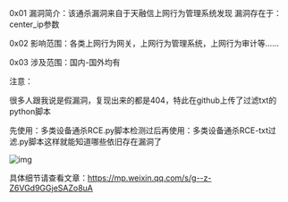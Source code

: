 
0x01
漏洞简介：该通杀漏洞来自于天融信上网行为管理系统发现
漏洞存在于：center_ip参数



0x02
影响范围：各类上网行为网关，上网行为管理系统，上网行为审计等......

0x03
涉及范围：国内-国外均有

注意：

很多人跟我说是假漏洞，复现出来的都是404，特此在github上传了过滤txt的python脚本

先使用：多类设备通杀RCE.py脚本检测过后再使用：多类设备通杀RCE-txt过滤.py脚本这样就能知道哪些依旧存在漏洞了 

![img](https://telegra.ph/file/c354767a506d00eeceb99.png)

具体细节请查看文章：https://mp.weixin.qq.com/s/g--z-Z6VGd9GGjeSAZo8uA
